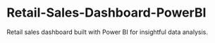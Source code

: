 # Retail-Sales-Dashboard-PowerBI
Retail sales dashboard built with Power BI for insightful data analysis.
